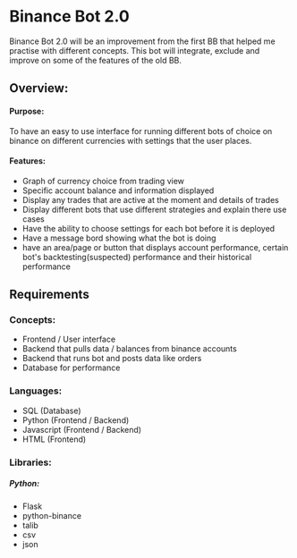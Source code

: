 # Binance Bot 2.0
Binance Bot 2.0 will be an improvement from the first BB that helped me practise with different concepts. This bot will integrate, exclude and improve on some of the features of the old BB.

## Overview:
#### Purpose:
To have an easy to use interface for running different bots of choice on binance on different currencies with settings that the user places.

#### Features:
- Graph of currency choice from trading view
- Specific account balance and information displayed
- Display any trades that are active at the moment and details of trades
- Display different bots that use different strategies and explain there use cases
- Have the ability to choose settings for each bot before it is deployed
- Have a message bord showing what the bot is doing
- have an area/page or button that displays account performance, certain bot's backtesting(suspected) performance and their historical performance

## Requirements
### Concepts:
- Frontend / User interface
- Backend that pulls data / balances from binance accounts
- Backend that runs bot and posts data like orders
- Database for performance

### Languages:
- SQL (Database)
- Python (Frontend / Backend)
- Javascript (Frontend / Backend)
- HTML (Frontend)

### Libraries:
##### Python:
- Flask
- python-binance
- talib
- csv
- json